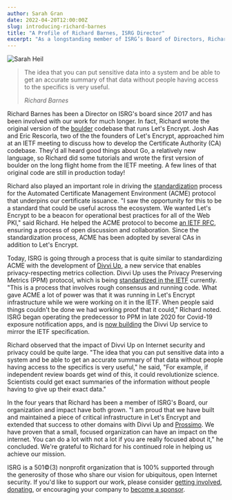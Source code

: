 ```yaml
---
author: Sarah Gran
date: 2022-04-20T12:00:00Z
slug: introducing-richard-barnes
title: "A Profile of Richard Barnes, ISRG Director"
excerpt: "As a longstanding member of ISRG’s Board of Directors, Richard Barnes shares his thoughts on our organization’s growth and change."
---
```


<div class="card border-0 pic-quote-right headshot-card">
  <img alt="Sarah Heil" class="rounded z-depth-3 img-fluid mb-2" src="/images/blog/Richard-Barnes.jpg" />
  <blockquote class="blockquote">
    <span class="quote"></span>
    <div class="quote-text">
      <p class="font-italic lh-170">The idea that you can put sensitive data into a system and be able to get an accurate summary of that data without people having access to the specifics is very useful.</p>
      <footer class="blockquote-footer"><cite title="Source Title">Richard Barnes</cite></footer>
    </div>
  </blockquote>
</div>

Richard Barnes has been a Director on ISRG's board since 2017 and has been involved with our work for much longer. In fact, Richard wrote the original version of the [boulder](https://github.com/letsencrypt/boulder) codebase that runs Let's Encrypt. Josh Aas and Eric Rescorla, two of the the founders of Let's Encrypt, approached him at an IETF meeting to discuss how to develop the Certificate Authority (CA) codebase. They'd all heard good things about Go, a relatively new language, so Richard did some tutorials and wrote the first version of boulder on the long flight home from the IETF meeting. A few lines of that original code are still in production today!

Richard also played an important role in driving the [standardization](https://datatracker.ietf.org/doc/html/rfc8555) process for the Automated Certificate Management Environment (ACME) protocol that underpins our certificate issuance. "I saw the opportunity for this to be a standard that could be useful across the ecosystem. We wanted Let's Encrypt to be a beacon for operational best practices for all of the Web PKI," said Richard. He helped the ACME protocol to become [an IETF RFC](https://www.rfc-editor.org/rfc/rfc8555.txt), ensuring a process of open discussion and collaboration. Since the standardization process, ACME has been adopted by several CAs in addition to Let's Encrypt.

Today, ISRG is going through a process that is quite similar to standardizing ACME with the development of [Divvi Up](http://divviup.org), a new service that enables privacy-respecting metrics collection. Divvi Up uses the Privacy Preserving Metrics (PPM) protocol, which is being [standardized in the IETF](https://datatracker.ietf.org/doc/charter-ietf-ppm/) currently. "This is a process that involves rough consensus and running code. What gave ACME a lot of power was that it was running in Let's Encrypt infrastructure while we were working on it in the IETF. When people said things couldn't be done we had working proof that it could," Richard noted. ISRG began operating the predecessor to PPM in late 2020 for Covid-19 exposure notification apps, and is [now building](https://github.com/abetterinternet/janus) the Divvi Up service to mirror the IETF specification.

Richard observed that the impact of Divvi Up on Internet security and privacy could be quite large. "The idea that you can put sensitive data into a system and be able to get an accurate summary of that data without people having access to the specifics is very useful," he said, "For example, if independent review boards get wind of this, it could revolutionize science. Scientists could get exact summaries of the information without people having to give up their exact data."

In the four years that Richard has been a member of ISRG's Board, our organization and impact have both grown. "I am proud that we have built and maintained a piece of critical infrastructure in Let's Encrypt and extended that success to other domains with Divvi Up and [Prossimo](http://memorysafety.org). We have proven that a small, focused organization can have an impact on the internet. You can do a lot with not a lot if you are really focused about it," he concluded. We're grateful to Richard for his continued role in helping us achieve our mission.

ISRG is a 501©(3) nonprofit organization that is 100% supported through the generosity of those who share our vision for ubiquitous, open Internet security. If you'd like to support our work, please consider [getting involved](/getinvolved/), [donating](/donate/), or encouraging your company to [become a sponsor](/sponsor/).
